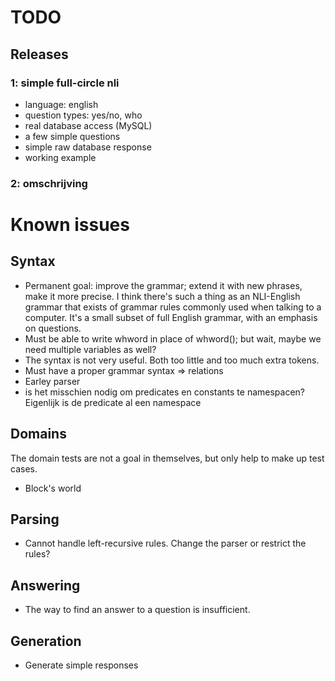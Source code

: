 # TODO

## Releases

### 1: simple full-circle nli

* language: english
* question types: yes/no, who
* real database access (MySQL)
* a few simple questions
* simple raw database response
* working example

### 2: omschrijving


# Known issues

## Syntax

- Permanent goal: improve the grammar; extend it with new phrases, make it more precise. I think there's such a thing as an NLI-English grammar that exists of grammar rules commonly used when talking to a computer. It's a small subset of full English grammar, with an emphasis on questions.
- Must be able to write whword in place of whword(); but wait, maybe we need multiple variables as well?
- The syntax is not very useful. Both too little and too much extra tokens.
- Must have a proper grammar syntax => relations
- Earley parser
- is het misschien nodig om predicates en constants te namespacen? Eigenlijk is de predicate al een namespace

## Domains

The domain tests are not a goal in themselves, but only help to make up test cases.

- Block's world

## Parsing

- Cannot handle left-recursive rules. Change the parser or restrict the rules?

## Answering

- The way to find an answer to a question is insufficient.

## Generation

- Generate simple responses
